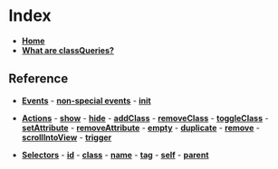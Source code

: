 # Index

- **[Home](README.md)**
- **[What are classQueries?](what-are-classqueries.md)**

## Reference

- **[Events](events/README.md)**
      - **[non-special events](events/non-special-events.md)**
      - **[init](events/init.md)**

- **[Actions](actions/README.md)**
      - **[show](actions/show.md)**
      - **[hide](actions/hide.md)**
      - **[addClass](actions/addClass.md)**
      - **[removeClass](actions/removeClass.md)**
      - **[toggleClass](actions/toggleClass.md)**
      - **[setAttribute](actions/setAttribute.md)**
      - **[removeAttribute](actions/removeClass.md)**
      - **[empty](actions/empty.md)**
      - **[duplicate](actions/duplicate.md)**
      - **[remove](actions/remove.md)**
      - **[scrollIntoView](actions/scrollIntoView.md)**
      - **[trigger](actions/trigger.md)**

- **[Selectors](selectors/README.md)**
      - **[id](selectors/id.md)**
      - **[class](selectors/class.md)**
      - **[name](selectors/name.md)**
      - **[tag](selectors/tag.md)**
      - **[self](selectors/self.md)**
      - **[parent](selectors/parent.md)**